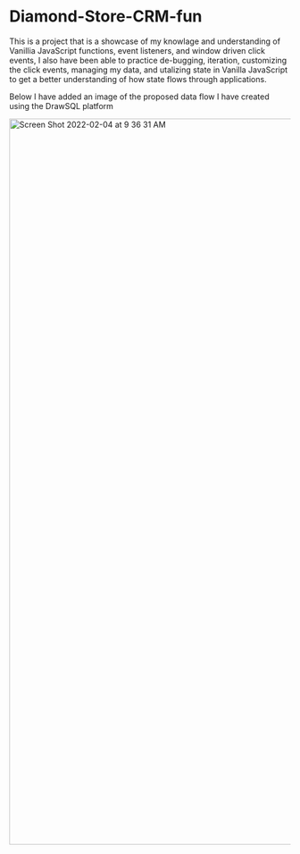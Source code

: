 # Diamond-Store-CRM-fun
This is a project that is a showcase of my knowlage and understanding of Vanillia JavaScript functions, event listeners, and window driven click events, I also have 
been able to practice de-bugging, iteration, customizing the click events, managing my data, and utalizing state in Vanilla JavaScript to get a better understanding 
of how state flows through applications.

Below I have added an image of the proposed data flow I have created using the DrawSQL platform

<img width="1299" alt="Screen Shot 2022-02-04 at 9 36 31 AM" src="https://user-images.githubusercontent.com/90797657/152557195-184f76b2-d153-4d9c-aaae-dd5e49ace5ac.png">
